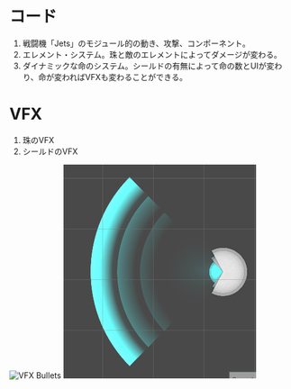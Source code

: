 # コード
1. 戦闘機「Jets」のモジュール的の動き、攻撃、コンポーネント。
2. エレメント・システム。珠と敵のエレメントによってダメージが変わる。
3. ダイナミックな命のシステム。シールドの有無によって命の数とUIが変わり、命が変わればVFXも変わることができる。

# VFX
1. 珠のVFX
2. シールドのVFX

![](_ReadMe_Assets/VFX_Bullets.gif "VFX Bullets")
![](_ReadMe_Assets/VFX_ShieldBot.gif "VFX ShieldBot")